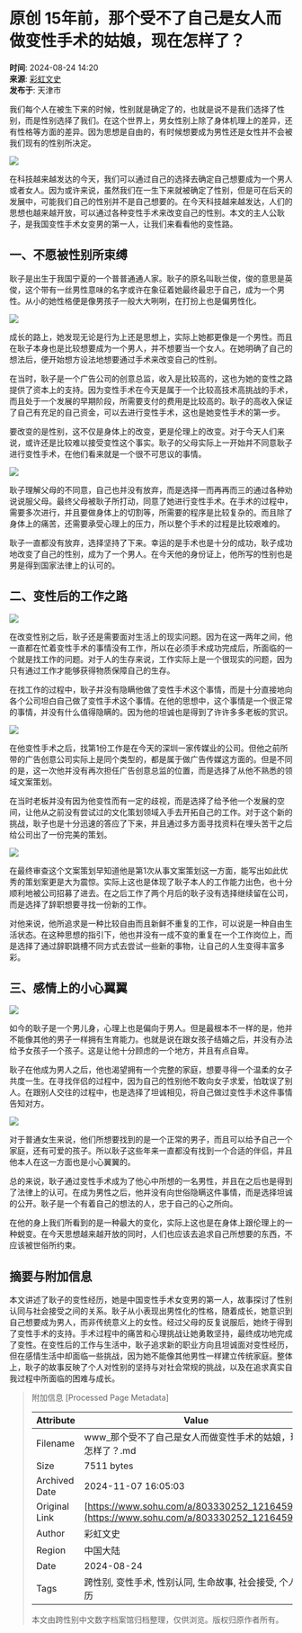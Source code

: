 # 原创 15年前，那个受不了自己是女人而做变性手术的姑娘，现在怎样了？

**时间**: 2024-08-24 14:20  
**来源**: [彩虹文史](https://www.sohu.com/a/803330252_121645957?spm=smpc.content-abroad.content.1.1730995436098aQIDzUh)  
**发布于**: 天津市  

我们每个人在被生下来的时候，性别就是确定了的，也就是说不是我们选择了性别，而是性别选择了我们。在这个世界上，男女性别上除了身体机理上的差异，还有性格等方面的差异。因为思想是自由的，有时候想要成为男性还是女性并不会被我们现有的性别所决定。

![](//q4.itc.cn/q_70/images01/20240824/67f590ba5f4d425e81778942b03991d0.jpeg)

在科技越来越发达的今天，我们可以通过自己的选择去确定自己想要成为一个男人或者女人。因为或许来说，虽然我们在一生下来就被确定了性别，但是可在后天的发展中，可能我们自己的性别并不是自己想要的。在今天科技越来越发达，人们的思想也越来越开放，可以通过各种变性手术来改变自己的性别。本文的主人公耿子，是我国变性手术女变男的第一人，让我们来看看他的变性路。

## 一、不愿被性别所束缚

耿子是出生于我国宁夏的一个普普通通人家。耿子的原名叫耿兰俊，俊的意思是英俊，这个带有一丝男性意味的名字或许在象征着她最终最忠于自己，成为一个男性。从小的她性格便是像男孩子一般大大咧咧，在打扮上也是偏男性化。

![](//q9.itc.cn/q_70/images01/20240824/9912a58404874d7bbda9a5a97417dc7b.jpeg)

成长的路上，她发现无论是行为上还是思想上，实际上她都更像是一个男性。而且在耿子本身也是比较想要成为一个男人，并不想要当一个女人。在她明确了自己的想法后，便开始想方设法地想要通过手术来改变自己的性别。

在当时，耿子是一个广告公司的创意总监，收入是比较高的，这也为她的变性之路提供了资本上的支持。因为变性手术在今天是属于一个比较高技术高挑战的手术，而且处于一个发展的早期阶段，所需要支付的费用是比较高的。耿子的高收入保证了自己有充足的自己资金，可以去进行变性手术，这也是她变性手术的第一步。

要改变的是性别，这不仅是身体上的改变，更是伦理上的改变。对于今天人们来说，或许还是比较难以接受变性这个事实。耿子的父母实际上一开始并不同意耿子进行变性手术，在他们看来就是一个很不可思议的事情。

![](//q5.itc.cn/q_70/images01/20240824/aeaf3648c2b8426a98bf5f64a75b32d0.jpeg)

耿子理解父母的不同意，自己也并没有放弃，而是选择一而再再而三的通过各种劝说说服父母。最终父母被耿子所打动，同意了她进行变性手术。在手术的过程中，需要多次进行，并且要做身体上的切割等，所需要的程序是比较复杂的。而且除了身体上的痛苦，还需要承受心理上的压力，所以整个手术的过程是比较艰难的。

耿子一直都没有放弃，选择坚持了下来。幸运的是手术也是十分的成功，耿子成功地改变了自己的性别，成为了一个男人。在今天他的身份证上，他所写的性别也是男是得到国家法律上的认可的。

## 二、变性后的工作之路

![](//q9.itc.cn/q_70/images01/20240824/67fc8af8e3f743f69bd031719ab86466.jpeg)

在改变性别之后，耿子还是需要面对生活上的现实问题。因为在这一两年之间，他一直都在忙着变性手术的事情没有工作，所以在必须手术成功完成后，所面临的一个就是找工作的问题。对于人的生存来说，工作实际上是一个很现实的问题，因为只有通过工作才能够获得物质保障自己的生存。

在找工作的过程中，耿子并没有隐瞒他做了变性手术这个事情，而是十分直接地向各个公司坦白自己做了变性手术这个事情。在他的思想中，这个事情是一个很正常的事情，并没有什么值得隐瞒的。因为他的坦诚也是得到了许许多多老板的赏识。

![](//q5.itc.cn/q_70/images01/20240824/15d9ee3fb43f4900b576379e1ecf1de1.jpeg)

在他变性手术之后，找第1份工作是在今天的深圳一家传媒业的公司。但他之前所带的广告创意公司实际上是同个类型的，都是属于做广告传媒这方面的。但是不同的是，这一次他并没有再次担任广告创意总监的位置，而是选择了从他不熟悉的领域文案策划。

在当时老板并没有因为他变性而有一定的歧视，而是选择了给予他一个发展的空间，让他从之前没有尝试过的文化策划领域入手去开拓自己的工作。对于这个新的挑战，耿子也是十分迅速的答应了下来，并且通过多方面寻找资料在埋头苦干之后给公司出了一份完美的策划。

![](//q3.itc.cn/q_70/images01/20240824/eaea9d8c81304850aba1c36a398833ea.gif)

在最终审查这个文案策划早知道他是第1次从事文案策划这一方面，能写出如此优秀的策划案更是大为震惊。实际上这也是体现了耿子本人的工作能力出色，也十分顺利地被公司招募了进去。在之后工作了两个月后的耿子没有选择继续留在公司，而是选择了辞职想要寻找一份新的工作。

对他来说，他所追求是一种比较自由而且新鲜不重复的工作，可以说是一种自由生活状态。在这种思想的指引下，他也并没有一成不变的重复在一个工作岗位上，而是选择了通过辞职跳槽不同方式去尝试一些新的事物，让自己的人生变得丰富多彩。

## 三、感情上的小心翼翼

![](//q9.itc.cn/q_70/images01/20240824/f8dddb7fef5d44f0b13c8d66384a65a7.jpeg)

如今的耿子是一个男儿身，心理上也是偏向于男人。但是最根本不一样的是，他并不能像其他的男子一样拥有生育能力。也就是说在跟女孩子结婚之后，并没有办法给予女孩子一个孩子。这是让他十分顾虑的一个地方，并且有点自卑。

耿子在他成为男人之后，他也渴望拥有一个完整的家庭，想要寻得一个温柔的女子共度一生。在寻找伴侣的过程中，因为自己的性别他不敢向女子求爱，怕耽误了别人。在跟别人交往的过程中，也是选择了坦诚相见，将自己做过变性手术这件事情告知对方。

![](//q6.itc.cn/q_70/images01/20240824/5a7eda5aefe6474eab658ac44884dd62.jpeg)

对于普通女生来说，他们所想要找到的是一个正常的男子，而且可以给予自己一个家庭，还有可爱的孩子。所以耿子这些年来一直都没有找到一个合适的伴侣，并且他本人在这一方面也是小心翼翼的。

总的来说，耿子通过变性手术成为了他心中所想的一名男性，并且在之后也是得到了法律上的认可。在成为男性之后，他并没有向世俗隐瞒这件事情，而是选择坦诚的公开。耿子是一个有着自己的想法的人，忠于自己的心之所向。

在他的身上我们所看到的是一种最大的变化，实际上这也是在身体上跟伦理上的一种蜕变。在今天思想越来越开放的同时，人们也应该去追求自己所想要的东西，不应该被世俗所约束。

## 摘要与附加信息

<!-- tcd_abstract -->
本文讲述了耿子的变性经历，她是中国变性手术女变男的第一人，故事探讨了性别认同与社会接受之间的关系。耿子从小表现出男性化的性格，随着成长，她意识到自己想要成为男人，而非传统意义上的女性。经过父母的反复说服后，她终于得到了变性手术的支持。手术过程中的痛苦和心理挑战让她勇敢坚持，最终成功地完成了变性。在变性后的工作与生活中，耿子追求新的职业方向且坦诚面对变性经历，但在感情生活中却面临一些挑战，因为她不能像其他男性一样建立传统家庭。整体上，耿子的故事反映了个人对性别的坚持与对社会常规的挑战，以及在追求真实自我过程中所面临的困难与成长。
<!-- tcd_abstract_end -->

> 附加信息 [Processed Page Metadata]
>
> | Attribute       | Value                                  |
> |-----------------|----------------------------------------|
> | Filename        | www_那个受不了自己是女人而做变性手术的姑娘，现在怎样了？.md                             |
> | Size            | 7511 bytes                           |
> | Archived Date   | 2024-11-07 16:05:03                             |
> | Original Link   | [https://www.sohu.com/a/803330252_121645957](https://www.sohu.com/a/803330252_121645957)                       |
> | Author          | 彩虹文史                               |
> | Region          | 中国大陆                               |
> | Date            | 2024-08-24                                 |
> | Tags            | 跨性别, 变性手术, 性别认同, 生命故事, 社会接受, 个人经历                                 |
>
> 本文由跨性别中文数字档案馆归档整理，仅供浏览。版权归原作者所有。
>